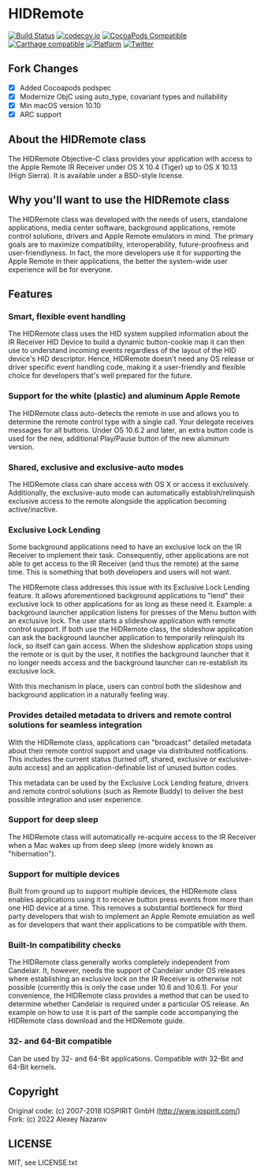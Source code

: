 # HIDRemote

[![Build Status](https://app.travis-ci.com/nzrsky/HIDRemote.svg?branch=master)](https://app.travis-ci.com/nzrsky/HIDRemote)
[![codecov.io](https://codecov.io/github/nzrsky/HIDRemote/coverage.svg?branch=master)](https://codecov.io/github/nzrsky/HIDRemote?branch=master)
[![CocoaPods Compatible](https://img.shields.io/cocoapods/v/HIDRemote.svg)](https://cocoapods.org/pods/HIDRemote)
[![Carthage compatible](https://img.shields.io/badge/Carthage-compatible-4BC51D.svg?style=flat)](https://github.com/Carthage/Carthage)
[![Platform](https://img.shields.io/cocoapods/p/HIDRemote.svg?style=flat)](http://cocoadocs.org/docsets/HIDRemote)
[![Twitter](https://img.shields.io/badge/twitter-@nzrsky-blue.svg?style=flat)](http://twitter.com/nzrsky)

## Fork Changes
- [x] Added Cocoapods podspec
- [x] Modernize ObjC using auto_type, covariant types and nullability
- [x] Min macOS version 10.10
- [x] ARC support

## About the HIDRemote class

The HIDRemote Objective-C class provides your application with access to the Apple Remote IR Receiver under OS X 10.4 (Tiger) up to OS X 10.13 (High Sierra). It is available under a BSD-style license.

## Why you'll want to use the HIDRemote class

The HIDRemote class was developed with the needs of users, standalone applications, media center software, background applications, remote control solutions, drivers and Apple Remote emulators in mind. The primary goals are to maximize compatibility, interoperability, future-proofness and user-friendlyness. In fact, the more developers use it for supporting the Apple Remote in their applications, the better the system-wide user experience will be for everyone.

## Features

### Smart, flexible event handling
The HIDRemote class uses the HID system supplied information about the IR Receiver HID Device to build a dynamic button-cookie map it can then use to understand incoming events regardless of the layout of the HID device's HID descriptor. Hence, HIDRemote doesn't need any OS release or driver specific event handling code, making it a user-friendly and flexible choice for developers that's well prepared for the future.

### Support for the white (plastic) and aluminum Apple Remote
The HIDRemote class auto-detects the remote in use and allows you to determine the remote control type with a single call. Your delegate receives messages for all buttons. Under OS 10.6.2 and later, an extra button code is used for the new, additional Play/Pause button of the new aluminum version.

### Shared, exclusive and exclusive-auto modes
The HIDRemote class can share access with OS X or access it exclusively. Additionally, the exclusive-auto mode can automatically establish/relinquish exclusive access to the remote alongside the application becoming active/inactive.

### Exclusive Lock Lending
Some background applications need to have an exclusive lock on the IR Receiver to implement their task. Consequently, other applications are not able to get access to the IR Receiver (and thus the remote) at the same time. This is something that both developers and users will not want.

The HIDRemote class addresses this issue with its Exclusive Lock Lending feature. It allows aforementioned background applications to "lend" their exclusive lock to other applications for as long as these need it. Example: a background launcher application listens for presses of the Menu button with an exclusive lock. The user starts a slideshow application with remote control support. If both use the HIDRemote class, the slideshow application can ask the background launcher application to temporarily relinquish its lock, so itself can gain access. When the slideshow application stops using the remote or is quit by the user, it notifies the background launcher that it no longer needs access and the background launcher can re-establish its exclusive lock.

With this mechanism in place, users can control both the slideshow and background application in a naturally feeling way.

### Provides detailed metadata to drivers and remote control solutions for seamless integration
With the HIDRemote class, applications can "broadcast" detailed metadata about their remote control support and usage via distributed notifications. This includes the current status (turned off, shared, exclusive or exclusive-auto access) and an application-definable list of unused button codes.

This metadata can be used by the Exclusive Lock Lending feature, drivers and remote control solutions (such as Remote Buddy) to deliver the best possible integration and user experience.

### Support for deep sleep
The HIDRemote class will automatically re-acquire access to the IR Receiver when a Mac wakes up from deep sleep (more widely known as "hibernation").

### Support for multiple devices
Built from ground up to support multiple devices, the HIDRemote class enables applications using it to receive button press events from more than one HID device at a time. This removes a substantial bottleneck for third party developers that wish to implement an Apple Remote emulation as well as for developers that want their applications to be compatible with them.

### Built-In compatibility checks
The HIDRemote class generally works completely independent from Candelair. It, however, needs the support of Candelair under OS releases where establishing an exclusive lock on the IR Receiver is otherwise not possible (currently this is only the case under 10.6 and 10.6.1). For your convenience, the HIDRemote class provides a method that can be used to determine whether Candelair is required under a particular OS release. An example on how to use it is part of the sample code accompanying the HIDRemote class download and the HIDRemote guide.

### 32- and 64-Bit compatible
Can be used by 32- and 64-Bit applications. Compatible with 32-Bit and 64-Bit kernels.

## Copyright

Original code: (c) 2007-2018 IOSPIRIT GmbH (http://www.iospirit.com/)
Fork: (c) 2022 Alexey Nazarov

## LICENSE

MIT, see LICENSE.txt
